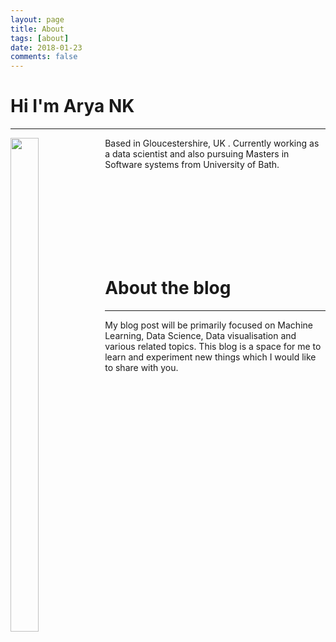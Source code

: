 ```yaml
---
layout: page
title: About
tags: [about]
date: 2018-01-23
comments: false
---
```

    
# Hi I'm Arya NK
---





<img src="https://raw.githubusercontent.com/Arya-NK/Arya_NK/gh-pages/assets/img/my_picture.jpg?token=ARK0QClMxNTIXV-F73soq2apEJ6ZQyX3ks5anX44wA%3D%3D" style="width:30%;height:45%;float:left;" >

 Based in Gloucestershire, UK . Currently working as a data scientist and also pursuing Masters in Software systems from    University of Bath. 




<br/><br/><br/><br/><br/><br/><br/>


# About the blog
---
My blog post will be primarily focused on Machine Learning, Data Science, Data visualisation and various related topics. This blog is a space for me to learn and experiment new things which I would like to share with you.
